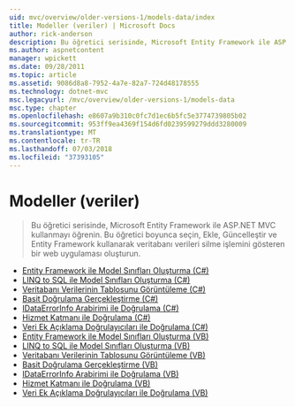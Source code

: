 ```yaml
---
uid: mvc/overview/older-versions-1/models-data/index
title: Modeller (veriler) | Microsoft Docs
author: rick-anderson
description: Bu öğretici serisinde, Microsoft Entity Framework ile ASP.NET MVC kullanmayı öğrenin. Bu öğretici boyunca, bir web uygulaması oluşturma...
ms.author: aspnetcontent
manager: wpickett
ms.date: 09/28/2011
ms.topic: article
ms.assetid: 9086d8a8-7952-4a7e-82a7-724d48178555
ms.technology: dotnet-mvc
msc.legacyurl: /mvc/overview/older-versions-1/models-data
msc.type: chapter
ms.openlocfilehash: e8607a9b310c0fc7d1ec6b5fc5e3774739805b02
ms.sourcegitcommit: 953ff9ea4369f154d6fd0239599279ddd3280009
ms.translationtype: MT
ms.contentlocale: tr-TR
ms.lasthandoff: 07/03/2018
ms.locfileid: "37393105"
---
```

<a name="models-data"></a>Modeller (veriler)
====================
> Bu öğretici serisinde, Microsoft Entity Framework ile ASP.NET MVC kullanmayı öğrenin. Bu öğretici boyunca seçin, Ekle, Güncelleştir ve Entity Framework kullanarak veritabanı verileri silme işlemini gösteren bir web uygulaması oluşturun.


- [Entity Framework ile Model Sınıfları Oluşturma (C#)](creating-model-classes-with-the-entity-framework-cs.md)
- [LINQ to SQL ile Model Sınıfları Oluşturma (C#)](creating-model-classes-with-linq-to-sql-cs.md)
- [Veritabanı Verilerinin Tablosunu Görüntüleme (C#)](displaying-a-table-of-database-data-cs.md)
- [Basit Doğrulama Gerçekleştirme (C#)](performing-simple-validation-cs.md)
- [IDataErrorInfo Arabirimi ile Doğrulama (C#)](validating-with-the-idataerrorinfo-interface-cs.md)
- [Hizmet Katmanı ile Doğrulama (C#)](validating-with-a-service-layer-cs.md)
- [Veri Ek Açıklama Doğrulayıcıları ile Doğrulama (C#)](validation-with-the-data-annotation-validators-cs.md)
- [Entity Framework ile Model Sınıfları Oluşturma (VB)](creating-model-classes-with-the-entity-framework-vb.md)
- [LINQ to SQL ile Model Sınıfları Oluşturma (VB)](creating-model-classes-with-linq-to-sql-vb.md)
- [Veritabanı Verilerinin Tablosunu Görüntüleme (VB)](displaying-a-table-of-database-data-vb.md)
- [Basit Doğrulama Gerçekleştirme (VB)](performing-simple-validation-vb.md)
- [IDataErrorInfo Arabirimi ile Doğrulama (VB)](validating-with-the-idataerrorinfo-interface-vb.md)
- [Hizmet Katmanı ile Doğrulama (VB)](validating-with-a-service-layer-vb.md)
- [Veri Ek Açıklama Doğrulayıcıları ile Doğrulama (VB)](validation-with-the-data-annotation-validators-vb.md)
